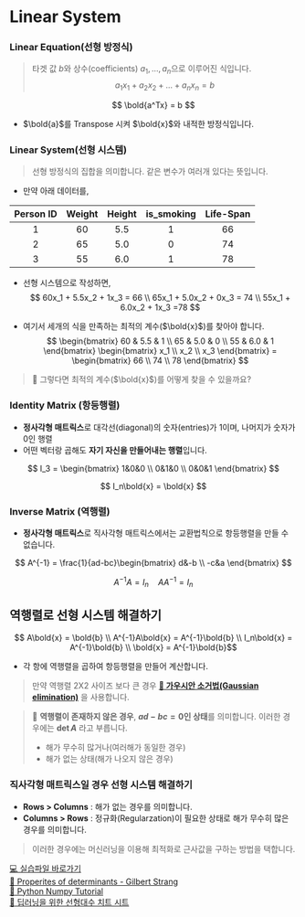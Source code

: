# Linear System
### Linear Equation(선형 방정식)
> 타겟 값 $b$와 상수(coefficients) $a_1, ... , a_n$으로 이루어진 식입니다.
$$ a_1x_1 + a_2x_2 + ... + a_nx_n = b $$

$$ \bold{a^Tx} = b $$

- $\bold{a}$를 Transpose 시켜 $\bold{x}$와 내적한 방정식입니다.

### Linear System(선형 시스템)
> 선형 방정식의 집합을 의미합니다. 같은 변수가 여러개 있다는 뜻입니다.

- 만약 아래 데이터를,

|Person ID|Weight|Height|is_smoking|Life-Span|
|:--:|:--:|:--:|:--:|:--:|
|1|60|5.5|1|66|
|2|65|5.0|0|74|
|3|55|6.0|1|78|

- 선형 시스템으로 작성하면,
$$ 60x_1 + 5.5x_2 + 1x_3 = 66  \\  65x_1 + 5.0x_2 + 0x_3 = 74 \\  55x_1 + 6.0x_2 + 1x_3 =78  $$

- 여기서 세개의 식을 만족하는 최적의 계수($\bold{x}$)를 찾아야 합니다.
$$  \begin{bmatrix} 60 & 5.5  & 1 \\ 65 & 5.0  & 0 \\ 55 & 6.0  & 1  \end{bmatrix} \begin{bmatrix} x_1 \\ x_2 \\ x_3  \end{bmatrix} = \begin{bmatrix} 66 \\ 74 \\ 78  \end{bmatrix} $$

> 🤔 그렇다면 최적의 계수($\bold{x}$)를 어떻게 찾을 수 있을까요?

### Identity Matrix (항등행렬)
- **정사각형 매트릭스**로 대각선(diagonal)의 숫자(entries)가 1이며, 나머지가 숫자가 0인 행렬
- 어떤 벡터랑 곱해도 **자기 자신을 만들어내는 행렬**입니다.

$$ I_3 = \begin{bmatrix} 1&0&0 \\ 0&1&0 \\ 0&0&1  \end{bmatrix} $$

$$ I_n\bold{x} = \bold{x} $$

### Inverse Matrix (역행렬)
- **정사각형 매트릭스**로 직사각형 매트릭스에서는 교환법칙으로 항등행렬을 만들 수 없습니다.

$$ A^{-1} = \frac{1}{ad-bc}\begin{bmatrix} d&-b \\ -c&a  \end{bmatrix} $$

$$ A^{-1}A = I_n \quad AA^{-1} = I_n $$

## 역행렬로 선형 시스템 해결하기

$$ A\bold{x} = \bold{b} \\ A^{-1}A\bold{x} = A^{-1}\bold{b} \\ I_n\bold{x} = A^{-1}\bold{b} \\ \bold{x} = A^{-1}\bold{b}$$

- 각 항에 역행렬을 곱하여 항등행렬을 만들어 계산합니다.

> 만약 역행렬 2X2 사이즈 보다 큰 경우 **[🔗 가우시안 소거법(Gaussian elimination)]()** 을 사용합니다.

> 📌 **역행렬이 존재하지 않은 경우**, **$ad-bc = 0$인 상태**를 의미합니다. 
> 이러한 경우에는 **$\det A$** 라고 부릅니다.
> - 해가 무수히 많거나(여러해가 동일한 경우)
> - 해가 없는 상태(해가 나오지 않은 경우)

### 직사각형 매트릭스일 경우 선형 시스템 해결하기 
- **Rows > Columns** : 해가 없는 경우를 의미합니다.
- **Columns > Rows** : 정규화(Regularzation)이 필요한 상태로 해가 무수히 많은 경우를 의미합니다.

> 이러한 경우에는 머신러닝을 이용해 최적화로 근사값을 구하는 방법을 택합니다.

[💻 실습파일 바로가기 ](https://towardsdatascience.com/linear-algebra-cheat-sheet-for-deep-learning-cd67aba4526c) <br>
[🔗 Properites of determinants - Gilbert Strang](https://ocw.mit.edu/courses/18-06-linear-algebra-spring-2010/resources/lecture-18-properties-of-determinants/) <br>
[🔗 Python Numpy Tutorial](https://cs231n.github.io/python-numpy-tutorial/) <br>
[🔗 딥러닝을 위한 선형대수 치트 시트 ](https://towardsdatascience.com/linear-algebra-cheat-sheet-for-deep-learning-cd67aba4526c) <br>